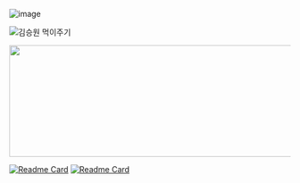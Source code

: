 ![image](https://github.com/user-attachments/assets/efe80afd-2d9f-4f11-a34e-17e65b1b7737)

<a href="https://www.instagram.com/sevng_won/" target="_blank" style="text-decoration: none;">
  <img src="https://github.com/user-attachments/assets/b36f74d7-ecfb-41d5-adff-29e842ed3a5d" alt="김승원 먹이주기"/>
</a>

<aside>
<p align="center">
<a href="https://github.com/devxb/gitanimals">
  <img
    src="https://render.gitanimals.org/lines/ori0o0p?pet-id=595845716176040776"
    width="1000"
    height="200"
  />
</a>

[![Readme Card](https://github-readme-stats.vercel.app/api/pin/?username=daemawiki&repo=claude&show_owner=true)](https://github.com/daemawiki/claude)
[![Readme Card](https://github-readme-stats.vercel.app/api/pin/?username=DSM-Repo&repo=Whopper&show_owner=true)](https://github.com/DSM-Repo/Whopper)
<p/>
<aside/>
